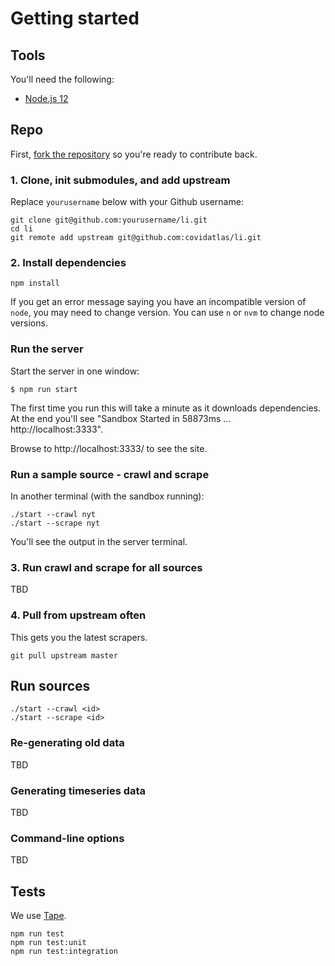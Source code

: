 # Getting started

## Tools

You'll need the following:

* [Node.js 12](https://nodejs.org/en/download/)

## Repo

First, [fork the repository](https://github.com/covidatlas/li.git) so
you're ready to contribute back.

### 1. Clone, init submodules, and add upstream

Replace `yourusername` below with your Github username:

```
git clone git@github.com:yourusername/li.git
cd li
git remote add upstream git@github.com:covidatlas/li.git
```

### 2. Install dependencies

```
npm install
```

If you get an error message saying you have an incompatible version of
`node`, you may need to change version.  You can use `n` or `nvm` to change
node versions.

### Run the server

Start the server in one window:

```
$ npm run start
```

The first time you run this will take a minute as it downloads dependencies.  At the end you'll see "Sandbox Started in 58873ms ... http://localhost:3333".

Browse to http://localhost:3333/ to see the site.

### Run a sample source - crawl and scrape

In another terminal (with the sandbox running):


```
./start --crawl nyt
./start --scrape nyt
```

You'll see the output in the server terminal.

### 3. Run crawl and scrape for all sources

TBD

### 4. Pull from upstream often

This gets you the latest scrapers.

```
git pull upstream master
```

## Run sources

```
./start --crawl <id>
./start --scrape <id>
```


### Re-generating old data

TBD

### Generating timeseries data

TBD

### Command-line options

TBD

## Tests

We use [Tape](https://github.com/substack/tape).

    npm run test
    npm run test:unit
    npm run test:integration    
